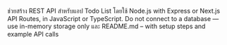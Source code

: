 ช่วยสร้าง REST API สำหรับแอป Todo List โดยใช้ Node.js with Express or Next.js API Routes, in JavaScript or TypeScript. Do not connect to a database — use in-memory storage only และ README.md – with setup steps and example API calls
